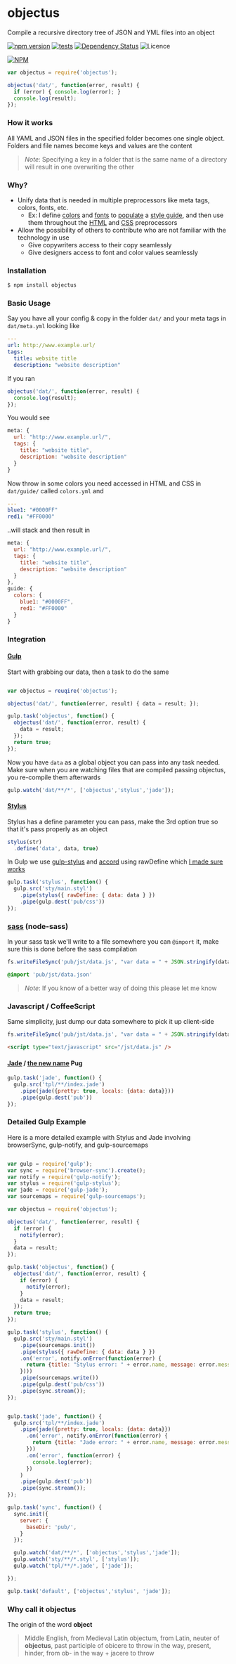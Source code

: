 
objectus
========

Compile a recursive directory tree of JSON and YML files into an object

[![npm version](https://badge.fury.io/js/objectus.svg)](https://badge.fury.io/js/objectus)
[![tests](http://img.shields.io/travis/acidjazz/objectus/master.svg?style=flat)](https://travis-ci.org/acidjazz/objectus)
[![Dependency Status](https://gemnasium.com/acidjazz/objectus.svg)](https://gemnasium.com/acidjazz/objectus)
![Licence](https://img.shields.io/npm/l/objectus.svg?style=flat-square&label=licence)

[![NPM](https://nodei.co/npm/objectus.png)](https://npmjs.org/package/objectus)


```javascript
var objectus = require('objectus');

objectus('dat/', function(error, result) {
  if (error) { console.log(error); }
  console.log(result);
});
```

### How it works
All YAML and JSON files in the specified folder becomes one single object.  Folders and file names become keys and values are the content 
> *Note*: Specifying a key in a folder that is the same name of a directory will result in one overwriting the other

### Why?

* Unify data that is needed in multiple preprocessors like meta tags, colors, fonts, etc.
  * Ex: I define [colors](https://github.com/acidjazz/sake/blob/master/dat/colors.yml) and [fonts](https://github.com/acidjazz/sake/blob/master/dat/fonts.yaml) to [populate](https://github.com/acidjazz/sake/blob/master/sty/guide.styl#L4-L10) a [style guide](http://www.designsakestudio.com/guide/), and then use them throughout the [HTML](https://github.com/acidjazz/sake/blob/master/tpl/guide/index.jade#L11) and [CSS](https://github.com/acidjazz/sake/blob/master/sty/main.styl#L18) preprocessors
* Allow the possibility of others to contribute who are not familiar with the technology in use
  * Give copywriters access to their copy seamlessly
  * Give designers access to font and color values seamlessly

### Installation

```bash
$ npm install objectus
```


### Basic Usage

Say you have all your config & copy in the folder `dat/` and your meta tags in `dat/meta.yml` looking like

```yaml
---
url: http://www.example.url/
tags:
  title: website title
  description: "website description"
```

If you ran 

```javascript
objectus('dat/', function(error, result) {
  console.log(result);
});
```

You would see 

```javascript
meta: {
  url: "http://www.example.url/",
  tags: {
    title: "website title",
    description: "website description"
  }
}
```

Now throw in some colors you need accessed in HTML and CSS in `dat/guide/` called `colors.yml` and

```yml
---
blue1: "#0000FF"
red1: "#FF0000"
```

..will stack and then result in

```javascript
meta: {
  url: "http://www.example.url/",
  tags: {
    title: "website title",
    description: "website description"
  }
},
guide: {
  colors: {
    blue1: "#0000FF",
    red1: "#FF0000"
  }
}

```

### Integration 

#### [Gulp](https://github.com/gulpjs/gulp)
Start with grabbing our data, then a task to do the same

```javascript

var objectus = reuqire('objectus');

objectus('dat/', function(error, result) { data = result; });

gulp.task('objectus', function() {
  objectus('dat/', function(error, result) {
    data = result;
  });
  return true;
});
```

Now you have `data` as a global object you can pass into any task needed. Make sure when you are watching files that are compiled passing objectus, you re-compile them afterwards

```javascript
gulp.watch('dat/**/*', ['objectus','stylus','jade']);
```

#### [Stylus](http://stylus-lang.com/)

Stylus has a define parameter you can pass, make the 3rd option true so that it's pass properly as an object

```javascript
stylus(str)
  .define('data', data, true)
```

In Gulp we use [gulp-stylus](https://github.com/stevelacy/gulp-stylus) and [accord](https://github.com/jenius/accord) using rawDefine which [I made sure works](https://github.com/stevelacy/gulp-stylus/issues/151)

```javascript
gulp.task('stylus', function() {
  gulp.src('sty/main.styl')
    .pipe(stylus({ rawDefine: { data: data } })
    .pipe(gulp.dest('pub/css'))
});
```

### [sass](https://github.com/sass/node-sass) (node-sass)

In your sass task we'll write to a file somewhere you can `@import` it, make sure this is done before the sass compilation

```javascript
fs.writeFileSync('pub/jst/data.js', "var data = " + JSON.stringify(data) + ";", 'utf8')
```
```sass
@import 'pub/jst/data.json'
```
> *Note*: If you know of a better way of doing this please let me know

### Javascript / CoffeeScript

Same simplicity, just dump our data somewhere to pick it up client-side

```javascript
fs.writeFileSync('pub/jst/data.js', "var data = " + JSON.stringify(data) + ";", 'utf8')
```
```html
<script type="text/javascript" src="/jst/data.js" />
```

#### [Jade](https://github.com/pugjs/jade) / [the new name](https://github.com/scrooloose/syntastic/pull/1704) Pug

```javascript
gulp.task('jade', function() {
  gulp.src('tpl/**/index.jade')
    .pipe(jade({pretty: true, locals: {data: data}}))
    .pipe(gulp.dest('pub'))
});
```
### Detailed Gulp Example

Here is a more detailed example with Stylus and Jade involving browserSync, gulp-notify, and gulp-sourcemaps

```javascript

var gulp = require('gulp');
var sync = require('browser-sync').create();
var notify = require('gulp-notify');
var stylus = require('gulp-stylus');
var jade = require('gulp-jade');
var sourcemaps = require('gulp-sourcemaps');

var objectus = require('objectus');

objectus('dat/', function(error, result) {
  if (error) {
    notify(error);
  }
  data = result;
});

gulp.task('objectus', function() {
  objectus('dat/', function(error, result) {
    if (error) {
      notify(error);
    }
    data = result;
  });
  return true;
});

gulp.task('stylus', function() {
  gulp.src('sty/main.styl')
    .pipe(sourcemaps.init())
    .pipe(stylus({ rawDefine: { data: data } })
    .on('error', notify.onError(function(error) {
      return {title: "Stylus error: " + error.name, message: error.message, sound: 'Pop' };
    })))
    .pipe(sourcemaps.write())
    .pipe(gulp.dest('pub/css'))
    .pipe(sync.stream());
});


gulp.task('jade', function() {
  gulp.src('tpl/**/index.jade')
    .pipe(jade({pretty: true, locals: {data: data}})
      .on('error', notify.onError(function(error) {
        return {title: "Jade error: " + error.name, message: error.message, sound: 'Pop' };
      }))
      .on('error', function(error) {
        console.log(error);
      })
    )
    .pipe(gulp.dest('pub'))
    .pipe(sync.stream());
});

gulp.task('sync', function() {
  sync.init({
    server: {
      baseDir: 'pub/',
    }
  });

  gulp.watch('dat/**/*', ['objectus','stylus','jade']);
  gulp.watch('sty/**/*.styl', ['stylus']);
  gulp.watch('tpl/**/*.jade', ['jade']);

});

gulp.task('default', ['objectus','stylus', 'jade']);

```

### Why call it __objectus__

The origin of the word __object__

> Middle English, from Medieval Latin objectum, from Latin, neuter of __objectus__, past participle of obicere to throw in the way, present, hinder, from ob- in the way + jacere to throw

